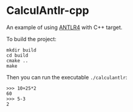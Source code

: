 # CalculAntlr-cpp

An example of using [ANTLR4](http://www.antlr.org/) with C++ target.

To build the project: 

```
mkdir build
cd build  
cmake ..
make 
```

Then you can run the executable `./calculantlr`:

```
>>> 10+25*2
60
>>> 5-3
2
```
